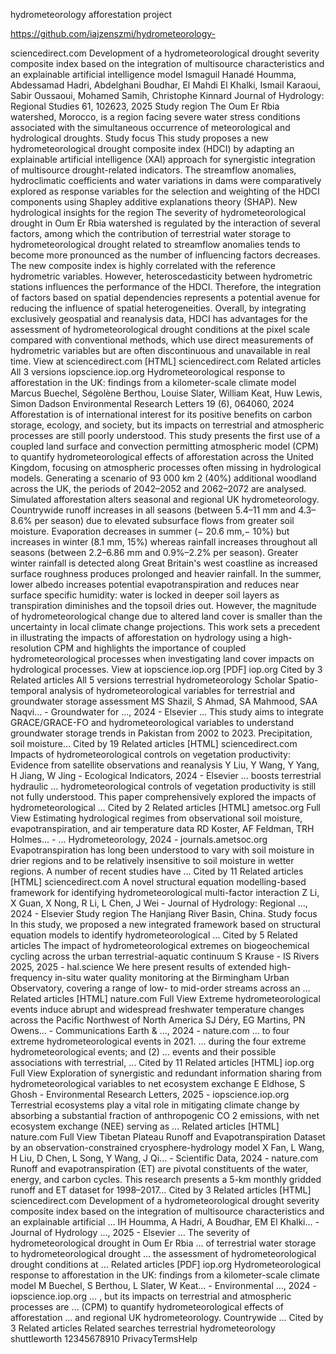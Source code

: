 hydrometeorology afforestation project 

https://github.com/iajzenszmi/hydrometeorology-


sciencedirect.com
Development of a hydrometeorological drought severity composite index based on the integration of multisource characteristics and an explainable artificial intelligence model
Ismaguil Hanadé Houmma, Abdessamad Hadri, Abdelghani Boudhar, El Mahdi El Khalki, Ismail Karaoui, Sabir Oussaoui, Mohamed Samih, Christophe Kinnard
Journal of Hydrology: Regional Studies 61, 102623, 2025
Study region
The Oum Er Rbia watershed, Morocco, is a region facing severe water stress conditions associated with the simultaneous occurrence of meteorological and hydrological droughts.
Study focus
This study proposes a new hydrometeorological drought composite index (HDCI) by adapting an explainable artificial intelligence (XAI) approach for synergistic integration of multisource drought-related indicators. The streamflow anomalies, hydroclimatic coefficients and water variations in dams were comparatively explored as response variables for the selection and weighting of the HDCI components using Shapley additive explanations theory (SHAP).
New hydrological insights for the region
The severity of hydrometeorological drought in Oum Er Rbia watershed is regulated by the interaction of several factors, among which the contribution of terrestrial water storage to hydrometeorological drought related to streamflow anomalies tends to become more pronounced as the number of influencing factors decreases. The new composite index is highly correlated with the reference hydrometric variables. However, heteroscedasticity between hydrometric stations influences the performance of the HDCI. Therefore, the integration of factors based on spatial dependencies represents a potential avenue for reducing the influence of spatial heterogeneities. Overall, by integrating exclusively geospatial and reanalysis data, HDCI has advantages for the assessment of hydrometeorological drought conditions at the pixel scale compared with conventional methods, which use direct measurements of hydrometric variables but are often discontinuous and unavailable in real time.
View at sciencedirect.com
[HTML] sciencedirect.com
Related articles
All 3 versions
iopscience.iop.org
Hydrometeorological response to afforestation in the UK: findings from a kilometer-scale climate model
Marcus Buechel, Ségolène Berthou, Louise Slater, William Keat, Huw Lewis, Simon Dadson
Environmental Research Letters 19 (6), 064060, 2024
Afforestation is of international interest for its positive benefits on carbon storage, ecology, and society, but its impacts on terrestrial and atmospheric processes are still poorly understood. This study presents the first use of a coupled land surface and convection permitting atmospheric model (CPM) to quantify hydrometeorological effects of afforestation across the United Kingdom, focusing on atmospheric processes often missing in hydrological models. Generating a scenario of 93 000 km 2 (40%) additional woodland across the UK, the periods of 2042–2052 and 2062–2072 are analysed. Simulated afforestation alters seasonal and regional UK hydrometeorology. Countrywide runoff increases in all seasons (between 5.4–11 mm and 4.3–8.6% per season) due to elevated subsurface flows from greater soil moisture. Evaporation decreases in summer (− 20.6 mm,− 10%) but increases in winter (8.1 mm, 15%) whereas rainfall increases throughout all seasons (between 2.2–6.86 mm and 0.9%–2.2% per season). Greater winter rainfall is detected along Great Britain's west coastline as increased surface roughness produces prolonged and heavier rainfall. In the summer, lower albedo increases potential evapotranspiration and reduces near surface specific humidity: water is locked in deeper soil layers as transpiration diminishes and the topsoil dries out. However, the magnitude of hydrometeorological change due to altered land cover is smaller than the uncertainty in local climate change projections. This work sets a precedent in illustrating the impacts of afforestation on hydrology using a high-resolution CPM and highlights the importance of coupled hydrometeorological processes when investigating land cover impacts on hydrological processes.
View at iopscience.iop.org
[PDF] iop.org
Cited by 3
Related articles
All 5 versions
terrestrial hydrometeorology
Scholar
Spatio-temporal analysis of hydrometeorological variables for terrestrial and groundwater storage assessment
MS Shazil, S Ahmad, SA Mahmood, SAA Naqvi… - Groundwater for …, 2024 - Elsevier
… This study aims to integrate GRACE/GRACE-FO and hydrometeorological variables to understand groundwater storage trends in Pakistan from 2002 to 2023. Precipitation, soil moisture…
 Cited by 19 Related articles 
[HTML] sciencedirect.com
Impacts of hydrometeorological controls on vegetation productivity: Evidence from satellite observations and reanalysis
Y Liu, Y Wang, Y Yang, H Jiang, W Jing - Ecological Indicators, 2024 - Elsevier
… boosts terrestrial hydraulic … hydrometeorological controls of vegetation productivity is still not fully understood. This paper comprehensively explored the impacts of hydrometeorological …
 Cited by 2 Related articles 
[HTML] ametsoc.org
Full View
Estimating hydrological regimes from observational soil moisture, evapotranspiration, and air temperature data
RD Koster, AF Feldman, TRH Holmes… - … Hydrometeorology, 2024 - journals.ametsoc.org
Evapotranspiration has long been understood to vary with soil moisture in drier regions and to be relatively insensitive to soil moisture in wetter regions. A number of recent studies have …
 Cited by 11 Related articles 
[HTML] sciencedirect.com
A novel structural equation modelling-based framework for identifying hydrometeorological multi-factor interaction
Z Li, X Guan, X Nong, R Li, L Chen, J Wei - Journal of Hydrology: Regional …, 2024 - Elsevier
Study region The Hanjiang River Basin, China. Study focus In this study, we proposed a new integrated framework based on structural equation models to identify hydrometeorological …
 Cited by 5 Related articles 
The impact of hydrometeorological extremes on biogeochemical cycling across the urban terrestrial-aquatic continuum
S Krause - IS Rivers 2025, 2025 - hal.science
We here present results of extended high-frequency in-situ water quality monitoring at the Birmingham Urban Observatory, covering a range of low- to mid-order streams across an …
 Related articles 
[HTML] nature.com
Full View
Extreme hydrometeorological events induce abrupt and widespread freshwater temperature changes across the Pacific Northwest of North America
SJ Déry, EG Martins, PN Owens… - Communications Earth & …, 2024 - nature.com
… to four extreme hydrometeorological events in 2021. … during the four extreme hydrometeorological events; and (2) … events and their possible associations with terrestrial, …
 Cited by 11 Related articles 
[HTML] iop.org
Full View
Exploration of synergistic and redundant information sharing from hydrometeorological variables to net ecosystem exchange
E Eldhose, S Ghosh - Environmental Research Letters, 2025 - iopscience.iop.org
Terrestrial ecosystems play a vital role in mitigating climate change by absorbing a substantial fraction of anthropogenic CO 2 emissions, with net ecosystem exchange (NEE) serving as …
 Related articles 
[HTML] nature.com
Full View
Tibetan Plateau Runoff and Evapotranspiration Dataset by an observation-constrained cryosphere-hydrology model
X Fan, L Wang, H Liu, D Chen, L Song, Y Wang, J Qi… - Scientific Data, 2024 - nature.com
Runoff and evapotranspiration (ET) are pivotal constituents of the water, energy, and carbon cycles. This research presents a 5-km monthly gridded runoff and ET dataset for 1998–2017…
 Cited by 3 Related articles 
[HTML] sciencedirect.com
Development of a hydrometeorological drought severity composite index based on the integration of multisource characteristics and an explainable artificial …
IH Houmma, A Hadri, A Boudhar, EM El Khalki… - Journal of Hydrology …, 2025 - Elsevier
… The severity of hydrometeorological drought in Oum Er Rbia … of terrestrial water storage to hydrometeorological drought … the assessment of hydrometeorological drought conditions at …
 Related articles 
[PDF] iop.org
Hydrometeorological response to afforestation in the UK: findings from a kilometer-scale climate model
M Buechel, S Berthou, L Slater, W Keat… - Environmental …, 2024 - iopscience.iop.org
… , but its impacts on terrestrial and atmospheric processes are … (CPM) to quantify hydrometeorological effects of afforestation … and regional UK hydrometeorology. Countrywide …
 Cited by 3 Related articles 
Related searches
terrestrial hydrometeorology shuttleworth
12345678910
PrivacyTermsHelp
